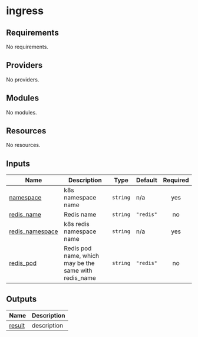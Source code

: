 # ingress

<!-- BEGINNING OF PRE-COMMIT-TERRAFORM DOCS HOOK -->
## Requirements

No requirements.

## Providers

No providers.

## Modules

No modules.

## Resources

No resources.

## Inputs

| Name | Description | Type | Default | Required |
|------|-------------|------|---------|:--------:|
| <a name="input_namespace"></a> [namespace](#input\_namespace) | k8s namespace name | `string` | n/a | yes |
| <a name="input_redis_name"></a> [redis\_name](#input\_redis\_name) | Redis name | `string` | `"redis"` | no |
| <a name="input_redis_namespace"></a> [redis\_namespace](#input\_redis\_namespace) | k8s redis namespace name | `string` | n/a | yes |
| <a name="input_redis_pod"></a> [redis\_pod](#input\_redis\_pod) | Redis pod name, which may be the same with redis\_name | `string` | `"redis"` | no |

## Outputs

| Name | Description |
|------|-------------|
| <a name="output_result"></a> [result](#output\_result) | description |
<!-- END OF PRE-COMMIT-TERRAFORM DOCS HOOK -->
